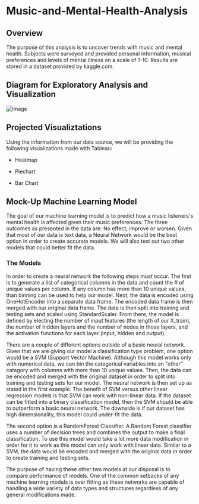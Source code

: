 # Music-and-Mental-Health-Analysis

## Overview

The purpose of this analysis is to uncover trends with music and mental health. Subjects were surveyed and provided personal information, musical preferences and levels of mental illness on a scale of 1-10. Results are stored in a dataset provided by kaggle.com. 


## Diagram for Exploratory Analysis and Visualization

![image](https://user-images.githubusercontent.com/118686588/235813535-d5283032-3c3e-4937-826f-fc873e4f395d.png)



## Projected Visualiztations

Using the information from our data source, we will be providing the following visualizations made with Tableau:

* Heatmap

* Piechart

* Bar Chart

## Mock-Up Machine Learning Model

The goal of our machine learning model is to predict how a music listeners's mental health is affected given their music preferences. The three outcomes as presented in the data are: No effect, improve or worsen. Given that most of our data is text data, a Neural Network would be the best option in order to create accurate models. We will also test out two other models that could better fit the data.

### The Models

In order to create a neural network the following steps must occur. The first is to generate a list of categorical columns in the data and count the # of unique values per column. If any column has more than 10 unique values, than binning can be used to help our model. Next, the data is encoded using OneHotEncoder into a separate data frame. The encoded data frame is then merged with our original data frame. The data is then split into training and testing sets and scaled using StandardScaler. From there, the model is defined by electing the number of input features (the length of our X_train), the number of hidden layers and the number of nodes in those layers, and the activation functions for each layer (input, hidden and output).

There are a couple of different options outside of a basic neural network. Given that we are giving our model a classification type problem, one option would be a SVM (Support Vector Machine). Although this model works only with numerical data, we can bin the categorical variables into an "other" category with columns with more than 10 unique values. Then, the data can be encoded and merged with the original dataset in order to split into training and testing sets for our model. The neural network is then set up as stated in the first example. The benefit of SVM versus other linear regression models is that SVM can work with non-linear data. If the dataset can be fitted into a binary classification model, then the SVM should be able to outperform a basic neural network. The downside is if our dataset has high dimensionality, this model could under-fit the data.

The second option is a RandomForest Classifier. A Random Forest classifier uses a number of decision trees and combines the output to make a final classification. To use this model would take a lot more data modification in order for it to work as this model can only work with linear data. Similar to a SVM, the data would be encoded and merged with the original data in order to create training and testing sets. 

The purpose of having these other two models at our disposal is to compare performance of models. One of the common setbacks of any machine learning models is over fitting as these networks are capable of handling a wide variety of data types and structures regardless of any general modifications made. 
